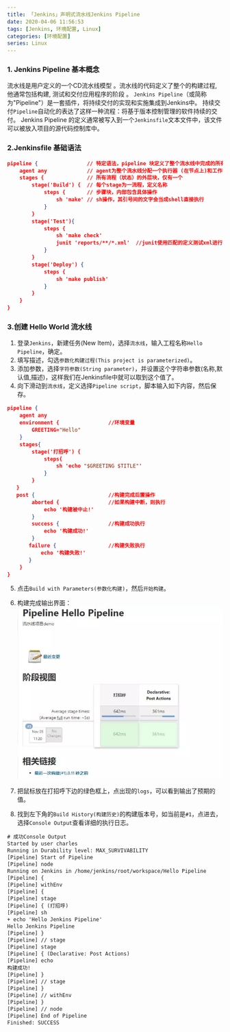 ```yaml
---
title: 「Jenkins」声明式流水线Jenkins Pipeline
date: 2020-04-06 11:56:53
tags: [Jenkins, 环境配置, Linux]
categories: [环境配置]
series: Linux
---
```



### 1. Jenkins Pipeline 基本概念
流水线是用户定义的一个CD流水线模型 。流水线的代码定义了整个的构建过程, 他通常包括构建, 测试和交付应用程序的阶段 。
`Jenkins Pipeline`（或简称为"Pipeline"）是一套插件，将持续交付的实现和实施集成到Jenkins中。
持续交付`Pipeline`自动化的表达了这样一种流程：将基于版本控制管理的软件持续的交付。
Jenkins Pipeline 的定义通常被写入到一个`Jenkinsfile`文本文件中，该文件可以被放入项目的源代码控制库中。
<!-- more -->

### 2.Jenkinsfile 基础语法
``` json
pipeline {                // 特定语法，pipeline 块定义了整个流水线中完成的所有的工作
    agent any             // agent为整个流水线分配一个执行器 (在节点上)和工作区
    stages {              // 所有流程（状态）的外层块，仅有一个
        stage('Build') {  // 每个stage为一流程，定义名称
            steps {       // 步骤块，内部包含具体操作
                sh 'make' // sh操作，其引号间的文字会当成shell直接执行
            }
        }
        stage('Test'){
            steps {
                sh 'make check'
                junit 'reports/**/*.xml'  //junit使用匹配的定义测试xml进行单元测试
            }
        }
        stage('Deploy') {
            steps {
                sh 'make publish'
            }
        }
    }
}
```


### 3.创建 Hello World 流水线
1. 登录`Jenkins`，新建任务(New Item)，选择`流水线`，输入工程名称`Hello Pipeline`，确定。
2. 填写描述，勾选`参数化构建过程(This project is parameterized)`。
3. 添加参数，选择`字符参数(String parameter)`，并设置这个字符串参数(名称,默认值,描述)，这样我们在Jenkinsfile中就可以取到这个值了。
4. 向下滑动到`流水线`，定义选择`Pipeline script`，脚本输入如下内容，然后保存。
``` json
pipeline {
    agent any
    environment {                //环境变量
        GREETING="Hello"
    }
    stages{
        stage('打招呼') {
            steps{
                sh 'echo "$GREETING $TITLE"'
            }
        }
   }
   post {                        //构建完成后置操作
        aborted {                //如果构建中断，则执行
            echo '构建被中止!'
        }
        success {                //构建成功执行
            echo '构建成功!'
        }
       failure {                 //构建失败执行
           echo '构建失败!'
       }
    }
}
```

5. 点击`Build with Parameters(参数化构建)`，然后`开始构建`。
6. 构建完成输出界面：
   ![构建完成输出界面](up-e49f9a3240d011242cd6093b055cf6709c7.webp "构建完成输出界面")


7. 把鼠标放在打招呼下边的绿色框上，点出现的`logs`，可以看到输出了预期的值。
8. 找到左下角的`Build History(构建历史)`的构建版本号，如当前是`#1`，点进去，选择`Console Output`查看详细的执行日志。
``` shell
# 成功Console Output
Started by user charles
Running in Durability level: MAX_SURVIVABILITY
[Pipeline] Start of Pipeline
[Pipeline] node
Running on Jenkins in /home/jenkins/root/workspace/Hello Pipeline
[Pipeline] {
[Pipeline] withEnv
[Pipeline] {
[Pipeline] stage
[Pipeline] { (打招呼)
[Pipeline] sh
+ echo 'Hello Jenkins Pipeline'
Hello Jenkins Pipeline
[Pipeline] }
[Pipeline] // stage
[Pipeline] stage
[Pipeline] { (Declarative: Post Actions)
[Pipeline] echo
构建成功!
[Pipeline] }
[Pipeline] // stage
[Pipeline] }
[Pipeline] // withEnv
[Pipeline] }
[Pipeline] // node
[Pipeline] End of Pipeline
Finished: SUCCESS
```
